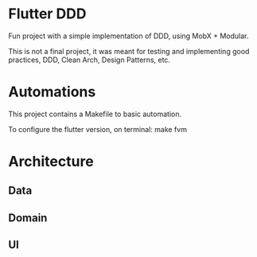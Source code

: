 # Flutter DDD

Fun project with a simple implementation of DDD, using MobX + Modular.

This is not a final project, it was meant for testing and implementing good practices, DDD, Clean Arch, Design Patterns, etc.

# Automations

This project contains a Makefile to basic automation.

To configure the flutter version, on terminal: make fvm

# Architecture

## Data
## Domain
## UI